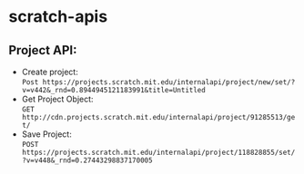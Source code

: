 # scratch-apis

## Project API:
* Create project:   
``Post https://projects.scratch.mit.edu/internalapi/project/new/set/?v=v442&_rnd=0.8944945121183991&title=Untitled``
* Get Project Object:  
``GET http://cdn.projects.scratch.mit.edu/internalapi/project/91285513/get/``
* Save Project:  
``POST https://projects.scratch.mit.edu/internalapi/project/118828855/set/?v=v448&_rnd=0.27443298837170005``
